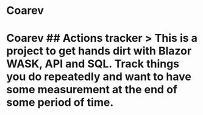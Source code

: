 # Coarev
 # Coarev  ## Actions tracker  > This is a project to get hands dirt with Blazor WASK, API and SQL.  Track things you do repeatedly and want to have some measurement at the end of some period of time.

